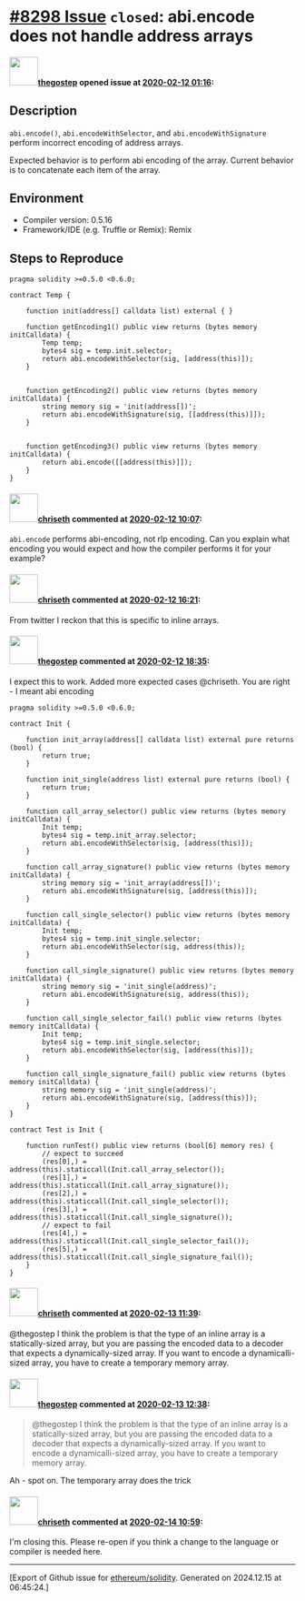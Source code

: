 # [\#8298 Issue](https://github.com/ethereum/solidity/issues/8298) `closed`: abi.encode does not handle address arrays

#### <img src="https://avatars.githubusercontent.com/u/15959632?u=c2f8e2cf7f1bdb50cf51fa93132523b556708ca8&v=4" width="50">[thegostep](https://github.com/thegostep) opened issue at [2020-02-12 01:16](https://github.com/ethereum/solidity/issues/8298):

## Description

`abi.encode()`, `abi.encodeWithSelector`, and `abi.encodeWithSignature` perform incorrect encoding of address arrays. 

Expected behavior is to perform abi encoding of the array. Current behavior is to concatenate each item of the array.

## Environment

- Compiler version: 0.5.16
- Framework/IDE (e.g. Truffle or Remix): Remix

## Steps to Reproduce

```solidity
pragma solidity >=0.5.0 <0.6.0;

contract Temp {
    
    function init(address[] calldata list) external { }
    
    function getEncoding1() public view returns (bytes memory initCalldata) {
        Temp temp;
        bytes4 sig = temp.init.selector;
        return abi.encodeWithSelector(sig, [address(this)]);
    }
    
    
    function getEncoding2() public view returns (bytes memory initCalldata) {
        string memory sig = 'init(address[])';
        return abi.encodeWithSignature(sig, [[address(this)]]);
    }
    
    
    function getEncoding3() public view returns (bytes memory initCalldata) {
        return abi.encode([[address(this)]]);
    }
}
```


#### <img src="https://avatars.githubusercontent.com/u/9073706?v=4" width="50">[chriseth](https://github.com/chriseth) commented at [2020-02-12 10:07](https://github.com/ethereum/solidity/issues/8298#issuecomment-585129401):

`abi.encode` performs abi-encoding, not rlp encoding. Can you explain what encoding you would expect and how the compiler performs it for your example?

#### <img src="https://avatars.githubusercontent.com/u/9073706?v=4" width="50">[chriseth](https://github.com/chriseth) commented at [2020-02-12 16:21](https://github.com/ethereum/solidity/issues/8298#issuecomment-585287605):

From twitter I reckon that this is specific to inline arrays.

#### <img src="https://avatars.githubusercontent.com/u/15959632?u=c2f8e2cf7f1bdb50cf51fa93132523b556708ca8&v=4" width="50">[thegostep](https://github.com/thegostep) commented at [2020-02-12 18:35](https://github.com/ethereum/solidity/issues/8298#issuecomment-585353604):

I expect this to work. Added more expected cases @chriseth. You are right - I meant abi encoding

```solidity
pragma solidity >=0.5.0 <0.6.0;

contract Init {
    
    function init_array(address[] calldata list) external pure returns (bool) { 
        return true;
    }
    
    function init_single(address list) external pure returns (bool) { 
        return true;
    }
    
    function call_array_selector() public view returns (bytes memory initCalldata) {
        Init temp;
        bytes4 sig = temp.init_array.selector;
        return abi.encodeWithSelector(sig, [address(this)]);
    }
    
    function call_array_signature() public view returns (bytes memory initCalldata) {
        string memory sig = 'init_array(address[])';
        return abi.encodeWithSignature(sig, [address(this)]);
    }
    
    function call_single_selector() public view returns (bytes memory initCalldata) {
        Init temp;
        bytes4 sig = temp.init_single.selector;
        return abi.encodeWithSelector(sig, address(this));
    }
    
    function call_single_signature() public view returns (bytes memory initCalldata) {
        string memory sig = 'init_single(address)';
        return abi.encodeWithSignature(sig, address(this));
    }
    
    function call_single_selector_fail() public view returns (bytes memory initCalldata) {
        Init temp;
        bytes4 sig = temp.init_single.selector;
        return abi.encodeWithSelector(sig, [address(this)]);
    }
    
    function call_single_signature_fail() public view returns (bytes memory initCalldata) {
        string memory sig = 'init_single(address)';
        return abi.encodeWithSignature(sig, [address(this)]);
    }
}

contract Test is Init {
    
    function runTest() public view returns (bool[6] memory res) {
        // expect to succeed
        (res[0],) = address(this).staticcall(Init.call_array_selector());
        (res[1],) = address(this).staticcall(Init.call_array_signature());
        (res[2],) = address(this).staticcall(Init.call_single_selector());
        (res[3],) = address(this).staticcall(Init.call_single_signature());
        // expect to fail
        (res[4],) = address(this).staticcall(Init.call_single_selector_fail());
        (res[5],) = address(this).staticcall(Init.call_single_signature_fail());
    }
}
```

#### <img src="https://avatars.githubusercontent.com/u/9073706?v=4" width="50">[chriseth](https://github.com/chriseth) commented at [2020-02-13 11:39](https://github.com/ethereum/solidity/issues/8298#issuecomment-585705585):

@thegostep I think the problem is that the type of an inline array is a statically-sized array, but you are passing the encoded data to a decoder that expects a dynamically-sized array. If you want to encode a dynamicalli-sized array, you have to create a temporary memory array.

#### <img src="https://avatars.githubusercontent.com/u/15959632?u=c2f8e2cf7f1bdb50cf51fa93132523b556708ca8&v=4" width="50">[thegostep](https://github.com/thegostep) commented at [2020-02-13 12:38](https://github.com/ethereum/solidity/issues/8298#issuecomment-585735529):

> @thegostep I think the problem is that the type of an inline array is a statically-sized array, but you are passing the encoded data to a decoder that expects a dynamically-sized array. If you want to encode a dynamicalli-sized array, you have to create a temporary memory array.

Ah - spot on. The temporary array does the trick

#### <img src="https://avatars.githubusercontent.com/u/9073706?v=4" width="50">[chriseth](https://github.com/chriseth) commented at [2020-02-14 10:59](https://github.com/ethereum/solidity/issues/8298#issuecomment-586211146):

I'm closing this. Please re-open if you think a change to the language or compiler is needed here.


-------------------------------------------------------------------------------



[Export of Github issue for [ethereum/solidity](https://github.com/ethereum/solidity). Generated on 2024.12.15 at 06:45:24.]
